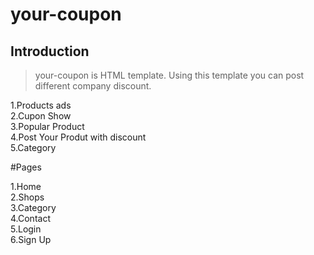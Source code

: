 # your-coupon


## Introduction

> your-coupon is HTML template. Using this template you can post different company discount.<br>

1.Products ads <br>
2.Cupon Show<br>
3.Popular Product<br>
4.Post Your Produt with discount<br> 
5.Category<br>


#Pages

1.Home<br>
2.Shops<br>
3.Category<br>
4.Contact<br>
5.Login<br>
6.Sign Up<br>
